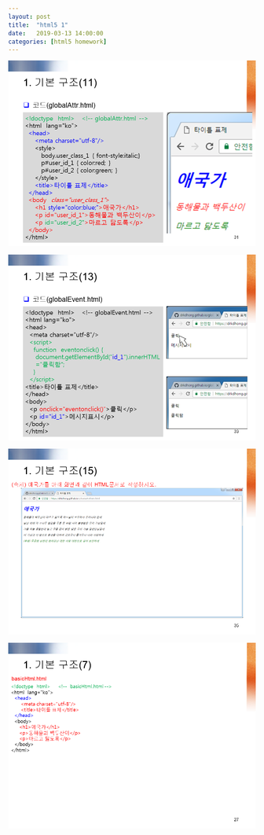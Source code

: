 ```yaml
---
layout: post
title:  "html5 1"
date:   2019-03-13 14:00:00 
categories: [html5 homework]
---
```


![Screen html5_0101](https://raw.githubusercontent.com/javaroadmap/javaroadmap.github.io/master/static/img/_posts/homework/html5_0101.png "Screen html5_0101")

![Screen html5_0102](https://raw.githubusercontent.com/javaroadmap/javaroadmap.github.io/master/static/img/_posts/homework/html5_0102.png "Screen html5_0102")

![Screen html5_0103](https://raw.githubusercontent.com/javaroadmap/javaroadmap.github.io/master/static/img/_posts/homework/html5_0103.png "Screen html5_0103")

![Screen html5_0104](https://raw.githubusercontent.com/javaroadmap/javaroadmap.github.io/master/static/img/_posts/homework/html5_0104.png "Screen html5_0104")

